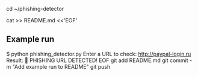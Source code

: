 cd ~/phishing-detector

cat >> README.md <<'EOF'
## Example run

$ python phishing_detector.py
Enter a URL to check: http://paypal-login.ru
Result: 🚨 PHISHING URL DETECTED!
EOF
git add README.md
git commit -m "Add example run to README"
git push
